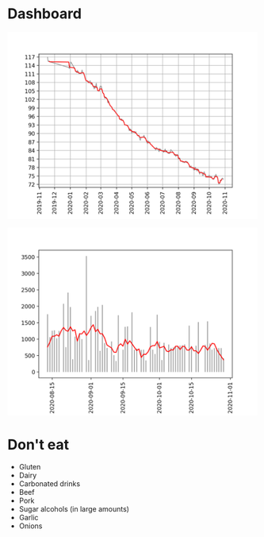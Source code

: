 # Dashboard

![Weight over time](weight/weight.png)

![Exercise over time](exercise/exercise_calories.png)

# Don't eat

* Gluten
* Dairy
* Carbonated drinks
* Beef
* Pork
* Sugar alcohols (in large amounts)
* Garlic
* Onions
